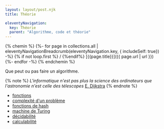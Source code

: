 ```yaml
---
layout: layout/post.njk 
title: Théorie

eleventyNavigation:
  key: Théorie
  parent: "Algorithme, code et théorie"
---
```


{% chemin %}
{%- for page in collections.all | eleventyNavigationBreadcrumb(eleventyNavigation.key, { includeSelf: true}) -%}
{% if not loop.first %} / {%endif%} [{{page.title}}]({{ page.url | url }})
{%- endfor -%}
{% endchemin %}

<!-- début résumé -->

Que peut ou pas faire un algorithme.

<!-- fin résumé -->

{% note %}
*L'informatique n'est pas plus la science des ordinateurs que l'astronomie n'est celle des télescopes* [E. Dijkstra](https://fr.wikipedia.org/wiki/Edsger_Dijkstra)
{% endnote %}

* [fonctions](fonctions)
* [complexité d'un problème](complexité-problème)
* [fonctions de hash](fonctions-hash)
* [machine de Turing](machine-turing)
* [décidabilité](decidabilite)
* [calculabilité](calculabilite)
